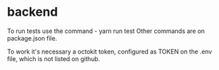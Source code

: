 # backend

To run tests use the command - yarn run test
Other commands are on package.json file.

To work it's necessary a octokit token, configured as TOKEN on the .env file, which is not listed on github.